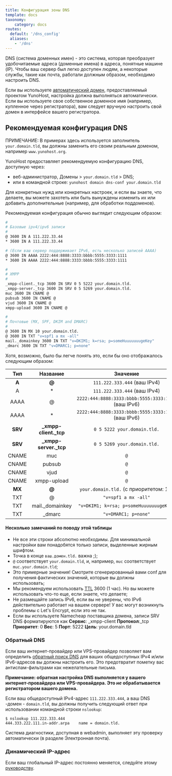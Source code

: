 ```yaml
---
title: Конфигурация зоны DNS
template: docs
taxonomy:
    category: docs
routes:
  default: '/dns_config'
  aliases:
    - '/dns'
---
```


DNS (система доменных имен) - это система, которая преобразует удобочитаемые адреса
(доменные имена) в адреса, понятные машине (IP). Чтобы ваш сервер был
легко доступен людям, а некоторые службы, такие как почта, работали
должным образом, необходимо настроить DNS.

Если вы используете [автоматический домен](/dns_nohost_me), предоставляемый проектом YunoHost, настройка должна
выполняться автоматически. Если вы используете свое собственное доменное имя (например, купленное через
регистратора), вам следует вручную настроить свой домен в
интерфейсе вашего регистратора.

## Рекомендуемая конфигурация DNS

ПРИМЕЧАНИЕ: В примерах здесь используется заполнитель `your.domain.tld`, вы должны заменить его своим реальным доменом, например `www.yunohost.org`.

YunoHost предоставляет рекомендуемую конфигурацию DNS, доступную через:

- веб-администратор, Домены > `your.domain.tld` > DNS;
- или в командной строке: `yunohost domain dns-conf your.domain.tld`

Для конкретных нужд или конкретных настроек, и если вы знаете, что делаете, вы
можете захотеть или быть вынуждены изменить их или добавить дополнительные (например, для обработки
поддоменов).

Рекомендуемая конфигурация обычно выглядит следующим образом:

```bash
#
# Базовые ipv4/ipv6 записи
#
@ 3600 IN A 111.222.33.44
* 3600 IN A 111.222.33.44

# (Если ваш сервер поддерживает IPv6, есть несколько записей AAAA)
@ 3600 IN AAAA 2222:444:8888:3333:bbbb:5555:3333:1111
* 3600 IN AAAA 2222:444:8888:3333:bbbb:5555:3333:1111

#
# XMPP
#
_xmpp-client._tcp 3600 IN SRV 0 5 5222 your.domain.tld.
_xmpp-server._tcp 3600 IN SRV 0 5 5269 your.domain.tld.
muc 3600 IN CNAME @
pubsub 3600 IN CNAME @
vjud 3600 IN CNAME @
xmpp-upload 3600 IN CNAME @

#
# Почтовые (MX, SPF, DKIM and DMARC)
#
@ 3600 IN MX 10 your.domain.tld.
@ 3600 IN TXT "v=spf1 a mx -all"
mail._domainkey 3600 IN TXT "v=DKIM1; k=rsa; p=someHuuuuuuugeKey"
_dmarc 3600 IN TXT "v=DMARC1; p=none"
```

Хотя, возможно, было бы легче понять это, если бы оно отображалось следующим образом:

| Тип    | Название                   | Значение                                                 |
| :-----: | :--------------------: | :--------------------------------------------------:  |
|  **A**  |   **@**                |  `111.222.333.444` (ваш IPv4)                        |
|    A    |   *                    |  `111.222.333.444` (ваш IPv4)                        |
|  AAAA   |   @                    |  `2222:444:8888:3333:bbbb:5555:3333:1111` (ваш IPv6) |
|  AAAA   |   *                    |  `2222:444:8888:3333:bbbb:5555:3333:1111` (ваш IPv6) |
| **SRV** | **_xmpp-client._tcp**  |  `0 5 5222 your.domain.tld.`                          |
| **SRV** | **_xmpp-server._tcp**  |  `0 5 5269 your.domain.tld.`                          |
|  CNAME  |   muc                  |  `@`                                                  |
|  CNAME  |   pubsub               |  `@`                                                  |
|  CNAME  |   vjud                 |  `@`                                                  |
|  CNAME  |   xmpp-upload          |  `@`                                                  |
| **MX**  | **@**                  |  `your.domain.tld.`     (с приоритетом: 10)            |
|   TXT   |   @                    |  `"v=spf1 a mx -all"`               |
|   TXT   |  mail._domainkey       |  `"v=DKIM1; k=rsa; p=someHuuuuuuugeKey"`              |
|   TXT   |  _dmarc                |  `"v=DMARC1; p=none"`                                 |

#### Несколько замечаний по поводу этой таблицы

- Не все эти строки абсолютно необходимы. Для минимальной настройки вам понадобятся только записи, выделенные жирным шрифтом.
- Точка в конце `ваш.домен.tld.` важна ;);
- `@` соответствует `your.domain.tld`, и, например, `muc` соответствует `muc.your.domain.tld`;
- Это примерные значения! Смотрите сгенерированный вами conf для получения фактических значений, которые вы должны использовать;
- Мы рекомендуем использовать [TTL](https://en.wikipedia.org/wiki/Time_to_live#DNS_records ) 3600 (1 час). Но вы можете использовать что-то еще, если знаете, что делаете;
- Не размещайте запись IPv6, если вы не уверены, что IPv6 действительно работает на вашем сервере! У вас могут возникнуть проблемы с Let's Encrypt, если это не так.
- Если вы используете Namecheap поставщика домена, записи SRV DNS форматируются как **Сервис**: _xmpp-client **Протокол**:_tcp **Приоритет**: 0 **Вес**: 5 **Порт**: 5222 **Цель**: your.domain.tld

### Обратный DNS

Если ваш интернет-провайдер или VPS-провайдер позволяет вам определить [обратный
поиск DNS](https://ru.wikipedia.org/wiki/%D0%9E%D0%B1%D1%80%D0%B0%D1%82%D0%BD%D1%8B%D0%B9_%D0%BF%D1%80%D0%BE%D1%81%D0%BC%D0%BE%D1%82%D1%80_DNS) для ваших общедоступных IPv4
и/или IPv6-адресов вы должны настроить его. Это предотвратит пометку вас
антиспам-фильтрами как нежелательные письма.

**Примечание: обратная настройка DNS выполняется у вашего интернет-провайдера или VPS-провайдера. Это *не* обрабатывается регистратором вашего домена.**

Если ваш общедоступный IPv4-адрес `111.222.333.444`, а ваш DNS
-домен - `domain.tld`, вы должны получить следующий ответ при использовании
командной строки `nslookup`:

```shell
$ nslookup 111.222.333.444
444.333.222.111.in-addr.arpa    name = domain.tld.
```

Система диагностики, доступная в webadmin, выполняет эту проверку автоматически (в разделе Электронная почта).

### Динамический IP-адрес

Если ваш глобальный IP-адрес постоянно меняется, следуйте этому [руководству](/dns_dynamic_ip).
